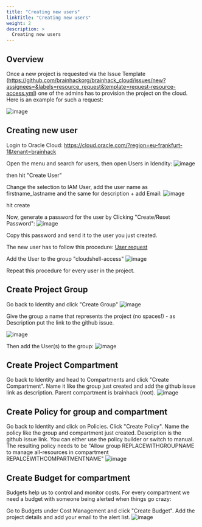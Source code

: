 ```yaml
---
title: "Creating new users"
linkTitle: "Creating new users"
weight: 2
description: >
  Creating new users
---
```


## Overview

Once a new project is requested via the Issue Template (https://github.com/brainhackorg/brainhack_cloud/issues/new?assignees=&labels=resource_request&template=request-resource-access.yml) one of the admins has to provision the project on the cloud. Here is an example for such a request:

![image](https://user-images.githubusercontent.com/4021595/157339176-d222994f-7d25-484c-99bb-67b354ab1e5a.png)

## Creating new user
Login to Oracle Cloud: https://cloud.oracle.com/?region=eu-frankfurt-1&tenant=brainhack

Open the menu and search for users, then open Users in Idendity:
![image](https://user-images.githubusercontent.com/4021595/157339416-1c6f3dcd-3d78-4613-81f1-a955badc3d28.png)

then hit "Create User"

Change the selection to IAM User, add the user name as firstname_lastname and the same for description + add Email:
![image](https://user-images.githubusercontent.com/4021595/157339931-96380614-7e14-434d-a9d6-9821c7aa2463.png)

hit create

Now, generate a password for the user by Clicking "Create/Reset Password":
![image](https://user-images.githubusercontent.com/4021595/157340057-14baf64d-4737-4dae-ad6a-c31694eac9ab.png)

Copy this password and send it to the user you just created.

The new user has to follow this procedure: [User request](/docs/request)

Add the User to the group "cloudshell-access"
![image](https://user-images.githubusercontent.com/4021595/157342248-9a63cdf0-c630-42b9-9222-c45e54916a38.png)


Repeat this procedure for every user in the project.

## Create Project Group
Go back to Identity and click "Create Group"
![image](https://user-images.githubusercontent.com/4021595/157341864-5582074f-fa90-48f2-a2a5-deebb1a241dc.png)

Give the group a name that represents the project (no spaces!) - as Description put the link to the github issue.

![image](https://user-images.githubusercontent.com/4021595/157342047-92280e16-9518-4d04-a3be-796073d16c01.png)

Then add the User(s) to the group:
![image](https://user-images.githubusercontent.com/4021595/157342170-192e1e82-c1f7-46ed-a0f9-ec59bbe8de8e.png)


## Create Project Compartment
Go back to Identity and head to Compartments and click "Create Compartment". Name it like the group just created and add the github issue link as description. Parent compartment is brainhack (root).
![image](https://user-images.githubusercontent.com/4021595/157342561-71a6ba34-7dd8-4d81-a382-621d0c4e10fa.png)


## Create Policy for group and compartment
Go back to Identity and click on Policies. Click "Create Policy". Name the policy like the group and compartment just created. Description is the github issue link. You can either use the policy builder or switch to manual. The resulting policy needs to be "Allow group REPLACEWITHGROUPNAME to manage all-resources in compartment REPALCEWITHCOMPARTMENTNAME"
![image](https://user-images.githubusercontent.com/4021595/157343055-f726641a-ae85-4eab-9cff-5b1f08a70db3.png)

## Create Budget for compartment
Budgets help us to control and monitor costs. For every compartment we need a budget with someone being alerted when things go crazy:

Go to Budgets under Cost Management and click "Create Budget". Add the project details and add your email to the alert list.
![image](https://user-images.githubusercontent.com/4021595/157346505-be192493-6937-4574-87a8-1ceb898bae81.png)

